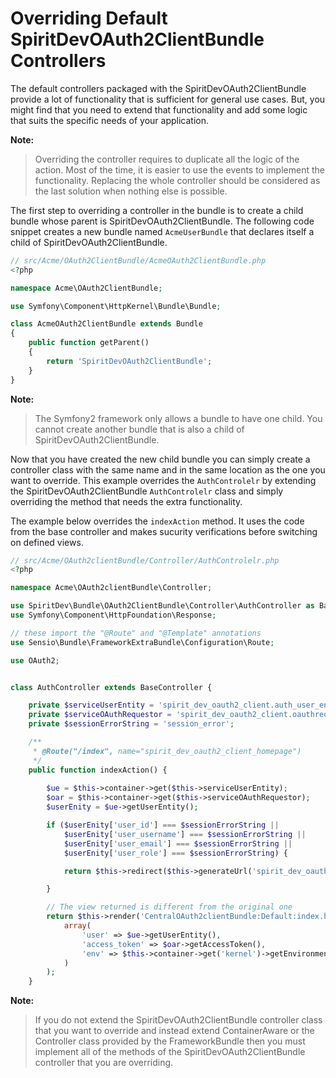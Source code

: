 Overriding Default SpiritDevOAuth2ClientBundle Controllers
============================================

The default controllers packaged with the SpiritDevOAuth2ClientBundle provide a lot of
functionality that is sufficient for general use cases. But, you might find
that you need to extend that functionality and add some logic that suits the
specific needs of your application.

**Note:**

> Overriding the controller requires to duplicate all the logic of the action.
> Most of the time, it is easier to use the events
> to implement the functionality. Replacing the whole controller should be
> considered as the last solution when nothing else is possible.

The first step to overriding a controller in the bundle is to create a child
bundle whose parent is SpiritDevOAuth2ClientBundle. The following code snippet creates a new
bundle named `AcmeUserBundle` that declares itself a child of SpiritDevOAuth2ClientBundle.

``` php
// src/Acme/OAuth2ClientBundle/AcmeOAuth2ClientBundle.php
<?php

namespace Acme\OAuth2ClientBundle;

use Symfony\Component\HttpKernel\Bundle\Bundle;

class AcmeOAuth2ClientBundle extends Bundle
{
    public function getParent()
    {
        return 'SpiritDevOAuth2ClientBundle';
    }
}
```

**Note:**

> The Symfony2 framework only allows a bundle to have one child. You cannot create
> another bundle that is also a child of SpiritDevOAuth2ClientBundle.


Now that you have created the new child bundle you can simply create a controller class
with the same name and in the same location as the one you want to override. This
example overrides the `AuthControlelr` by extending the SpiritDevOAuth2ClientBundle
`AuthControlelr` class and simply overriding the method that needs the extra
functionality.

The example below overrides the `indexAction` method. It uses the code from
the base controller and makes sucurity verifications before switching on defined views.

``` php
// src/Acme/OAuth2clientBundle/Controller/AuthControlelr.php
<?php

namespace Acme\OAuth2clientBundle\Controller;

use SpiritDev\Bundle\OAuth2ClientBundle\Controller\AuthController as BaseController;
use Symfony\Component\HttpFoundation\Response;

// these import the "@Route" and "@Template" annotations
use Sensio\Bundle\FrameworkExtraBundle\Configuration\Route;

use OAuth2;


class AuthController extends BaseController {

    private $serviceUserEntity = 'spirit_dev_oauth2_client.auth_user_entity';
    private $serviceOAuthRequestor = 'spirit_dev_oauth2_client.oauthrequestor';
    private $sessionErrorString = 'session_error';

    /**
     * @Route("/index", name="spirit_dev_oauth2_client_homepage")
     */
    public function indexAction() {
        
        $ue = $this->container->get($this->serviceUserEntity);
        $oar = $this->container->get($this->serviceOAuthRequestor);
        $userEnity = $ue->getUserEntity();

        if ($userEnity['user_id'] === $sessionErrorString || 
            $userEnity['user_username'] === $sessionErrorString || 
            $userEnity['user_email'] === $sessionErrorString || 
            $userEnity['user_role'] === $sessionErrorString) {

            return $this->redirect($this->generateUrl('spirit_dev_oauth2_client_login'));

        }

        // The view returned is different from the original one
        return $this->render('CentralOAuth2clientBundle:Default:index.html.twig', 
            array(
                'user' => $ue->getUserEntity(),
                'access_token' => $oar->getAccessToken(),
                'env' => $this->container->get('kernel')->getEnvironment()
            )
        );
    }
```

**Note:**

> If you do not extend the SpiritDevOAuth2ClientBundle controller class that you want to override
> and instead extend ContainerAware or the Controller class provided by the FrameworkBundle
> then you must implement all of the methods of the SpiritDevOAuth2ClientBundle controller that
> you are overriding.

